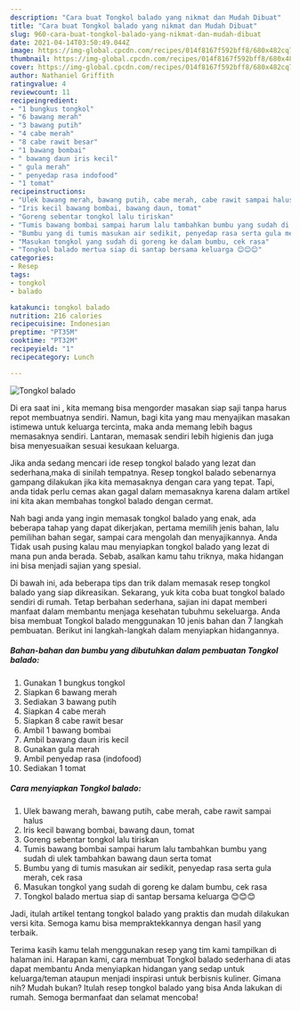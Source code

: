 ```yaml
---
description: "Cara buat Tongkol balado yang nikmat dan Mudah Dibuat"
title: "Cara buat Tongkol balado yang nikmat dan Mudah Dibuat"
slug: 960-cara-buat-tongkol-balado-yang-nikmat-dan-mudah-dibuat
date: 2021-04-14T03:50:49.044Z
image: https://img-global.cpcdn.com/recipes/014f8167f592bff8/680x482cq70/tongkol-balado-foto-resep-utama.jpg
thumbnail: https://img-global.cpcdn.com/recipes/014f8167f592bff8/680x482cq70/tongkol-balado-foto-resep-utama.jpg
cover: https://img-global.cpcdn.com/recipes/014f8167f592bff8/680x482cq70/tongkol-balado-foto-resep-utama.jpg
author: Nathaniel Griffith
ratingvalue: 4
reviewcount: 11
recipeingredient:
- "1 bungkus tongkol"
- "6 bawang merah"
- "3 bawang putih"
- "4 cabe merah"
- "8 cabe rawit besar"
- "1 bawang bombai"
- " bawang daun iris kecil"
- " gula merah"
- " penyedap rasa indofood"
- "1 tomat"
recipeinstructions:
- "Ulek bawang merah, bawang putih, cabe merah, cabe rawit sampai halus"
- "Iris kecil bawang bombai, bawang daun, tomat"
- "Goreng sebentar tongkol lalu tiriskan"
- "Tumis bawang bombai sampai harum lalu tambahkan bumbu yang sudah di ulek tambahkan bawang daun serta tomat"
- "Bumbu yang di tumis masukan air sedikit, penyedap rasa serta gula merah, cek rasa"
- "Masukan tongkol yang sudah di goreng ke dalam bumbu, cek rasa"
- "Tongkol balado mertua siap di santap bersama keluarga 😊😊😊"
categories:
- Resep
tags:
- tongkol
- balado

katakunci: tongkol balado 
nutrition: 216 calories
recipecuisine: Indonesian
preptime: "PT35M"
cooktime: "PT32M"
recipeyield: "1"
recipecategory: Lunch

---
```



![Tongkol balado](https://img-global.cpcdn.com/recipes/014f8167f592bff8/680x482cq70/tongkol-balado-foto-resep-utama.jpg)

Di era  saat ini , kita memang bisa mengorder masakan siap saji tanpa harus repot membuatnya sendiri. Namun, bagi kita yang mau menyajikan masakan istimewa untuk keluarga tercinta, maka anda memang lebih bagus memasaknya sendiri. Lantaran, memasak sendiri lebih higienis dan juga bisa menyesuaikan sesuai kesukaan keluarga.

Jika anda sedang mencari ide resep tongkol balado yang lezat dan sederhana,maka di sinilah tempatnya. Resep tongkol balado  sebenarnya gampang dilakukan jika kita memasaknya dengan cara yang tepat. Tapi, anda tidak perlu cemas akan gagal dalam memasaknya 
karena dalam artikel ini kita akan membahas tongkol balado dengan cermat.  



Nah bagi anda yang ingin memasak tongkol balado yang enak, ada beberapa tahap yang dapat dikerjakan, pertama memilih jenis bahan, lalu pemilihan bahan segar, sampai cara mengolah dan menyajikannya. Anda Tidak usah pusing kalau mau menyiapkan tongkol balado yang lezat di mana pun anda berada. Sebab, asalkan kamu  tahu triknya, maka hidangan ini bisa menjadi sajian yang spesial.

Di bawah ini, ada beberapa tips dan trik dalam memasak resep tongkol balado yang siap dikreasikan. Sekarang, yuk kita coba buat tongkol balado sendiri di rumah. Tetap berbahan sederhana, sajian ini dapat memberi manfaat dalam membantu menjaga kesehatan tubuhmu sekeluarga. Anda bisa membuat Tongkol balado menggunakan 10 jenis bahan dan 7 langkah pembuatan. Berikut ini langkah-langkah dalam menyiapkan hidangannya.

<!--inarticleads1-->

##### Bahan-bahan dan bumbu yang dibutuhkan dalam pembuatan Tongkol balado:

1. Gunakan 1 bungkus tongkol
1. Siapkan 6 bawang merah
1. Sediakan 3 bawang putih
1. Siapkan 4 cabe merah
1. Siapkan 8 cabe rawit besar
1. Ambil 1 bawang bombai
1. Ambil  bawang daun iris kecil
1. Gunakan  gula merah
1. Ambil  penyedap rasa (indofood)
1. Sediakan 1 tomat




<!--inarticleads2-->

##### Cara menyiapkan Tongkol balado:

1. Ulek bawang merah, bawang putih, cabe merah, cabe rawit sampai halus
1. Iris kecil bawang bombai, bawang daun, tomat
1. Goreng sebentar tongkol lalu tiriskan
1. Tumis bawang bombai sampai harum lalu tambahkan bumbu yang sudah di ulek tambahkan bawang daun serta tomat
1. Bumbu yang di tumis masukan air sedikit, penyedap rasa serta gula merah, cek rasa
1. Masukan tongkol yang sudah di goreng ke dalam bumbu, cek rasa
1. Tongkol balado mertua siap di santap bersama keluarga 😊😊😊




Jadi, itulah artikel tentang  tongkol balado  yang praktis dan mudah dilakukan versi kita. Semoga kamu bisa mempraktekkannya dengan hasil yang terbaik. 

Terima kasih kamu telah menggunakan resep yang tim kami tampilkan di halaman ini. Harapan kami, cara membuat  Tongkol balado sederhana di atas dapat membantu Anda menyiapkan hidangan yang sedap untuk keluarga/teman ataupun menjadi inspirasi untuk berbisnis kuliner. Gimana nih? Mudah bukan? Itulah resep tongkol balado yang bisa Anda lakukan di rumah. Semoga bermanfaat dan selamat mencoba!

